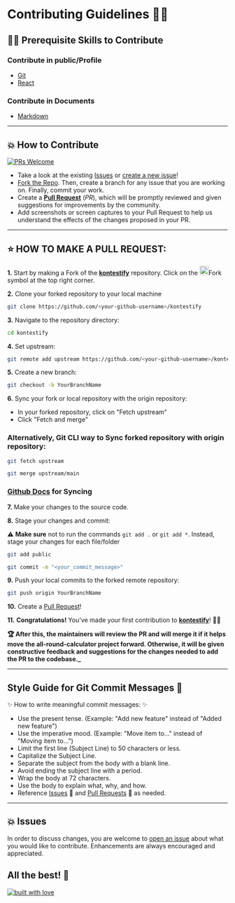 # Contributing Guidelines 👨‍💻
## 👨‍💻 Prerequisite Skills to Contribute

### Contribute in public/Profile

- [Git](https://git-scm.com/) 
- [React](https://react.dev/)

### Contribute in Documents

- [Markdown](https://www.markdownguide.org/basic-syntax/)

---
## 💥 How to Contribute

[![PRs Welcome](https://img.shields.io/badge/PRs-welcome-brightgreen.svg?style=flat-square)](https://github.com/khadeshyam/kontestify/pulls)

- Take a look at the existing [Issues](https://github.com/khadeshyam/kontestify/issues) or [create a new issue](https://github.com/khadeshyam/kontestify/issues/new/choose)!
- [Fork the Repo](https://github.com/khadeshyam/kontestify/fork). Then, create a branch for any issue that you are working on. Finally, commit your work.
- Create a **[Pull Request](https://github.com/khadeshyam/kontestify/compare)** (_PR_), which will be promptly reviewed and given suggestions for improvements by the community.
- Add screenshots or screen captures to your Pull Request to help us understand the effects of the changes proposed in your PR.


---
## ⭐ HOW TO MAKE A PULL REQUEST:

**1.** Start by making a Fork of the [**kontestify**](https://github.com/khadeshyam/kontestify/) repository. Click on the <a href="https://github.com/khadeshyam/kontestify/fork"><img src="https://i.imgur.com/G4z1kEe.png" height="21" width="21"></a>Fork symbol at the top right corner.

**2.** Clone your forked repository to your local machine

```bash
git clone https://github.com/<your-github-username>/kontestify
```

**3.** Navigate to the repository directory:

```bash
cd kontestify
```

**4.** Set upstream:

```bash
git remote add upstream https://github.com/<your-github-username>/kontestify.git
```

**5.** Create a new branch:

```bash
git checkout -b YourBranchName
```

**6.** Sync your fork or local repository with the origin repository:

- In your forked repository, click on "Fetch upstream"
- Click "Fetch and merge"

### Alternatively, Git CLI way to Sync forked repository with origin repository:

```bash
git fetch upstream
```

```bash
git merge upstream/main
```

### [Github Docs](https://docs.github.com/en/github/collaborating-with-pull-requests/addressing-merge-conflicts/resolving-a-merge-conflict-on-github) for Syncing

**7.** Make your changes to the source code.

**8.** Stage your changes and commit:

⚠️ **Make sure** not to run the commands `git add .` or `git add *`. Instead, stage your changes for each file/folder

```bash
git add public
```

```bash
git commit -m "<your_commit_message>"
```

**9.** Push your local commits to the forked remote repository:

```bash
git push origin YourBranchName
```

**10.** Create a [Pull Request](https://help.github.com/en/github/collaborating-with-issues-and-pull-requests/creating-a-pull-request)!

**11.** **Congratulations!** You've made your first contribution to [**kontestify**](https://github.com/khadeshyam/kontestify/graphs/contributors)! 🙌🏼

**🏆 After this, the maintainers will review the PR and will merge it if it helps move the all-round-calculator project forward. Otherwise, it will be given constructive feedback and suggestions for the changes needed to add the PR to the codebase._**

---

## Style Guide for Git Commit Messages :memo:

✨ How to write meaningful commit messages: ✨

- Use the present tense. (Example: "Add new feature" instead of "Added new feature")
- Use the imperative mood. (Example: "Move item to..." instead of "Moving item to...")
- Limit the first line (Subject Line) to 50 characters or less.
- Capitalize the Subject Line.
- Separate the subject from the body with a blank line.
- Avoid ending the subject line with a period.
- Wrap the body at 72 characters.
- Use the body to explain what, why, and how.
- Reference [Issues](https://github.com/khadeshyam/kontestify/issues) 🐛 and [Pull Requests](https://github.com/khadeshyam/kontestify/pulls) 🔄 as needed.

---
## 💥 Issues

In order to discuss changes, you are welcome to [open an issue](https://github.com/khadeshyam/kontestify/issues/new/choose) about what you would like to contribute. Enhancements are always encouraged and appreciated.

## All the best! 🥇

[![built with love](https://forthebadge.com/images/badges/built-with-love.svg)](https://github.com/khadeshyam)